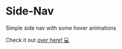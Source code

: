 # Side-Nav
Simple side nav with some hover animations

Check it out [over here! :computer: ](https://kenjitagawa.github.io/Side-Nav/)
